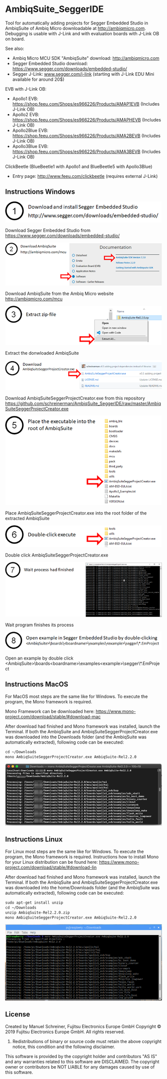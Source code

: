 # AmbiqSuite_SeggerIDE
Tool for automatically adding projects for Segger Embedded Studio in AmbiqSuite of Ambiq Micro downloadable at http://ambiqmicro.com. Debugging is usable with J-Link and with evaluation boards with J-Link OB on board. 

See also:
- Ambiq Micro MCU SDK "AmbiqSuite" download: http://ambiqmicro.com
- Segger Embedded Studio download: https://www.segger.com/downloads/embedded-studio/
- Segger J-Link: www.segger.com/j-link (starting with J-Link EDU Mini available for around 20$)

EVB with J-Link OB:
- Apollo1 EVB: https://shop.feeu.com/Shops/es966226/Products/AMAP1EVB (Includes J-Link OB)
- Apollo2 EVB: https://shop.feeu.com/Shops/es966226/Products/AMAPHEVB (Includes J-Link OB)
- Apollo2Blue EVB: https://shop.feeu.com/Shops/es966226/Products/AMA2BEVB (Includes J-Link OB)
- Apollo3Blue EVB: https://shop.feeu.com/Shops/es966226/Products/AMA3BEVB (Includes J-Link OB)

ClickBeetle (BlueBeetle1 with Apollo1 and BlueBeetle5 with Apollo3Blue)
- Entry page: http://www.feeu.com/clickbeetle (requires external J-Link)

## Instructions Windows

![Step 1](/instructions/images/01.png)

Download Segger Embedded Studio from https://www.segger.com/downloads/embedded-studio/

![Step 2](/instructions/images/02.png)

Download AmbiqSuite from the Ambiq Micro website http://ambiqmicro.com/mcu

![Step 3](/instructions/images/03.png)

Extract the donwloaded AmbiqSuite

![Step 4](/instructions/images/04.png)

Download AmbiqSuiteSeggerProjectCreator.exe from this repository https://github.com/schreinerman/AmbiqSuite_SeggerIDE/raw/master/AmbiqSuiteSeggerProjectCreator.exe

![Step 5](/instructions/images/05.png)

Place AmbiqSuiteSeggerProjectCreator.exe into the root folder of the extracted AmbiqSuite

![Step 6](/instructions/images/06.png)

Double click AmbiqSuiteSeggerProjectCreator.exe

![Step 7](/instructions/images/07.png)

Wait program finishes its process

![Step 8](/instructions/images/08.png)

Open an example by double click \<AmbiqSuite\>\boards\<boardname>\examples\<example>\segger\\*.EmProject

## Instructions MacOS

For MacOS most steps are the same like for Windows. To execute the program, the Mono framework is required.

Mono Framework can be downloaded here: https://www.mono-project.com/download/stable/#download-mac

After download had finished and Mono framework was installed, launch the Terminal. If both the AmbiqSuite and AmbiqSuiteSeggerProjectCreator.exe was downloaded into the Downloads folder (and the AmbiqSuite was automatically extracted), following code can be executed:

```
cd ~/Downloads
mono AmbiqSuiteSeggerProjectCreator.exe AmbiqSuite-Rel2.2.0
```

![MacOS Terminal](/instructions/images/macOS_Terminal.png)

## Instructions Linux

For Linux most steps are the same like for Windows. To execute the program, the Mono framework is required. Instructions how to install Mono for your Linux distribution can be found here: https://www.mono-project.com/download/stable/#download-lin

After download had finished and Mono framework was installed, launch the Terminal. If both the AmbiqSuite and AmbiqSuiteSeggerProjectCreator.exe was downloaded into the home/Downloads folder (and the AmbiqSuite was automatically extracted), following code can be executed:

```
sudo apt-get install unzip
cd ~/Downloads
unzip AmbiqSuite-Rel2.2.0.zip
mono AmbiqSuiteSeggerProjectCreator.exe AmbiqSuite-Rel2.2.0
```

![Linux Terminal](/instructions/images/linux_terminal.png)

## License

Created by Manuel Schreiner, Fujitsu Electronics Europe GmbH
Copyright © 2019 Fujitsu Electronics Europe GmbH. All rights reserved.

1. Redistributions of binary or source code must retain the above copyright notice, this condition and the following disclaimer.

This software is provided by the copyright holder and contributors "AS IS"
and any warranties related to this software are DISCLAIMED.
The copyright owner or contributors be NOT LIABLE for any damages caused
by use of this software.
